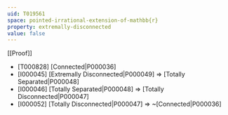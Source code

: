 ```yaml
---
uid: T019561
space: pointed-irrational-extension-of-mathbb{r}
property: extremally-disconnected
value: false
---
```

[[Proof]]

* [T000828] [Connected|P000036]
* [I000045] [Extremally Disconnected|P000049] => [Totally Separated|P000048]
* [I000046] [Totally Separated|P000048] => [Totally Disconnected|P000047]
* [I000052] [Totally Disconnected|P000047] => ~[Connected|P000036]

